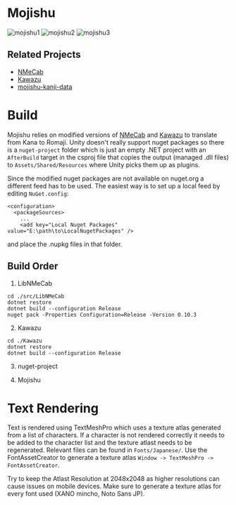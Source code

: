 # Mojishu

![mojishu1](https://github.com/egon-r/mojishu/assets/107209158/f01bb996-cc70-4fdc-b2ec-1fa9e2f74a23)
![mojishu2](https://github.com/egon-r/mojishu/assets/107209158/8a67a350-6f26-4cba-843f-c30e37cc329b)
![mojishu3](https://github.com/egon-r/mojishu/assets/107209158/cea431e4-137c-4bb2-b1b1-eec13726dbbd)

## Related Projects
- [NMeCab](https://github.com/egon-r/NMeCab)
- [Kawazu](https://github.com/egon-r/Kawazu)
- [mojishu-kanji-data](https://github.com/egon-r/mojishu-kanji-data)

# Build
Mojishu relies on modified versions of [NMeCab](https://github.com/egon-r/NMeCab) and [Kawazu](https://github.com/egon-r/Kawazu) to translate from Kana to Romaji. Unity doesn't really support nuget packages so there is a `nuget-project` folder which is just an empty .NET project with an `AfterBuild` target in the csproj file that copies the output (managed .dll files) to `Assets/Shared/Resources` where Unity picks them up as plugins.

Since the modified nuget packages are not available on nuget.org a different feed has to be used. The easiest way is to set up a local feed by editing `NuGet.config`:
```
<configuration>
  <packageSources>
    ...
    <add key="Local Nuget Packages" value="E:\path\to\LocalNugetPackages" />
```
and place the .nupkg files in that folder. 

## Build Order
1. LibNMeCab
```
cd ./src/LibNMeCab
dotnet restore
dotnet build --configuration Release
nuget pack -Properties Configuration=Release -Version 0.10.3
```

2. Kawazu
```
cd ./Kawazu
dotnet restore
dotnet build --configuration Release
```

3. nuget-project

4. Mojishu

# Text Rendering
Text is rendered using TextMeshPro which uses a texture atlas generated from a list of characters.
If a character is not rendered correctly it needs to be added to the character list and the texture atlast needs to be regenerated. Relevant files can be found in `Fonts/Japanese/`. Use the FontAssetCreator to generate a texture atlas `Window -> TextMeshPro -> FontAssetCreator`.

Try to keep the Atlast Resolution at 2048x2048 as higher resolutions can cause issues on mobile devices. Make sure to generate a texture atlas for every font used (XANO mincho, Noto Sans JP).
